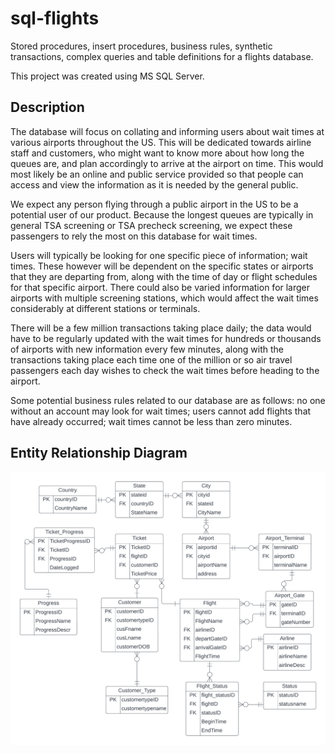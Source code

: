 # sql-flights
 Stored procedures, insert procedures, business rules, synthetic transactions, complex queries and table definitions for a flights database.
 
 This project was created using MS SQL Server.

## Description
The database will focus on collating and informing users about wait times at various airports throughout the US. This will be dedicated towards airline staff and customers, who might want to know more about how long the queues are, and plan accordingly to arrive at the airport on time. This would most likely be an online and public service provided so that people can access and view the information as it is needed by the general public. 

We expect any person flying through a public airport in the US to be a potential user of our product. Because the longest queues are typically in general TSA screening or TSA precheck screening, we expect these passengers to rely the most on this database for wait times.

Users will typically be looking for one specific piece of information; wait times. These however will be dependent on the specific states or airports that they are departing from, along with the time of day or flight schedules for that specific airport. There could also be varied information for larger airports with multiple screening stations, which would affect the wait times considerably at different stations or terminals. 

There will be a few million transactions taking place daily; the data would have to be regularly updated with the wait times for hundreds or thousands of airports with new information every few minutes, along with the transactions taking place each time one of the million or so air travel passengers each day wishes to check the wait times before heading to the airport. 

Some potential business rules related to our database are as follows: no one without an account may look for wait times; users cannot add flights that have already occurred; wait times cannot be less than zero minutes.


## Entity Relationship Diagram
 <img src="erd.png"
     alt="Flights Database Entity Relationship Diagram"/>
